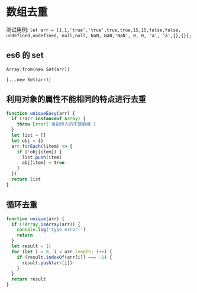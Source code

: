 # 数组去重

测试用例: `let arr = [1,1,'true','true',true,true,15,15,false,false, undefined,undefined, null,null, NaN, NaN,'NaN', 0, 0, 'a', 'a',{},{}];`

## es6 的 set

`Array.from(new Set(arr))`

`[...new Set(arr)]`

## 利用对象的属性不能相同的特点进行去重

```javascript
function uniqueEasy(arr) {
  if (!arr instanceof Array) {
    throw Error('当前传入的不是数组')
  }
  let list = []
  let obj = {}
  arr.forEach((item) => {
    if (!obj[item]) {
      list.push(item)
      obj[item] = true
    }
  })
  return list
}
```

## 循环去重

```js
function unique(arr) {
  if (!Array.isArray(arr)) {
    console.log('type error!')
    return
  }
  let result = []
  for (let i = 0; i < arr.length; i++) {
    if (result.indexOf(arr[i]) === -1) {
      result.push(arr[i])
    }
  }
  return result
}
```
